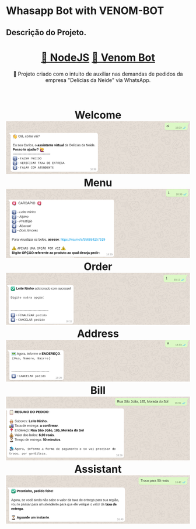# Whasapp Bot with VENOM-BOT
## Descrição do Projeto.
<p align="center"></p>
<h1 align="center">
    <a href="https://nodejs.org/en/">🔗 NodeJS</a>
    <a href="https://www.npmjs.com/package/venom-bot">🧠 Venom Bot</a>
</h1>
<p align="center">🚀 Projeto criado com o intuito de auxiliar nas demandas de pedidos da empresa "Delícias da Neide" via WhatsApp.</p>
<br>
<h1 align="center">
  Welcome
  <img alt="Welcome" title="Welcome" src="./assets/welcome.png" />
  Menu
  <img alt="Menu" title="Menu" src="./assets/menu.png" />
  Order
  <img alt="Order" title="Order" src="./assets/order.png" />
  Address
  <img alt="Address" title="Address" src="./assets/address.png" />
  Bill
  <img alt="Bill" title="Bill" src="./assets/bill.png" />
  Assistant
  <img alt="Assistant" title="Assistant" src="./assets/assistant.png" />
</h1>